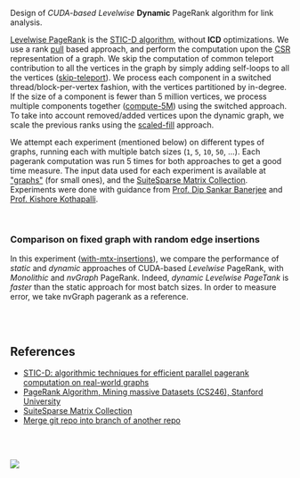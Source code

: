 Design of *CUDA-based Levelwise* **Dynamic** PageRank algorithm for link analysis.

[Levelwise PageRank] is the [STIC-D algorithm], without **ICD** optimizations.
We use a rank [pull] based approach, and perform the computation upon the [CSR]
representation of a graph. We skip the computation of common teleport
contribution to all the vertices in the graph by simply adding self-loops to all
the vertices ([skip-teleport]). We process each component in a switched
thread/block-per-vertex fashion, with the vertices partitioned by in-degree. If
the size of a component is fewer than 5 million vertices, we process multiple
components together ([compute-5M]) using the switched approach. To take into
account removed/added vertices upon the dynamic graph, we scale the previous
ranks using the [scaled-fill] approach.

We attempt each experiment (mentioned below) on different types of graphs,
running each with multiple batch sizes (`1`, `5`, `10`, `50`, ...). Each
pagerank computation was run 5 times for both approaches to get a good time
measure. The input data used for each experiment is available at ["graphs"] (for
small ones), and the [SuiteSparse Matrix Collection]. Experiments were done with
guidance from [Prof. Dip Sankar Banerjee] and [Prof. Kishore Kothapalli].

<br>


### Comparison on fixed graph with random edge insertions

In this experiment ([with-mtx-insertions]), we compare the performance of
*static* and *dynamic* approaches of CUDA-based *Levelwise* PageRank, with
*Monolithic* and *nvGraph* PageRank. Indeed, *dynamic Levelwise PageTank* is
*faster* than the static approach for most batch sizes. In order to measure
error, we take nvGraph pagerank as a reference.

[with-mtx-insertions]: https://github.com/puzzlef/pagerank-levelwise-cuda-dynamic/tree/with-mtx-insertions

<br>
<br>


## References

- [STIC-D: algorithmic techniques for efficient parallel pagerank computation on real-world graphs][STIC-D algorithm]
- [PageRank Algorithm, Mining massive Datasets (CS246), Stanford University](https://www.youtube.com/watch?v=ke9g8hB0MEo)
- [SuiteSparse Matrix Collection]
- [Merge git repo into branch of another repo](https://stackoverflow.com/a/21353836/1413259)

<br>
<br>


[![](https://img.youtube.com/vi/SoiKp2oSUl0/maxresdefault.jpg)](https://www.youtube.com/watch?v=SoiKp2oSUl0)


[Prof. Dip Sankar Banerjee]: https://sites.google.com/site/dipsankarban/
[Prof. Kishore Kothapalli]: https://faculty.iiit.ac.in/~kkishore/
[Levelwise PageRank]: https://ieeexplore.ieee.org/abstract/document/9835216/
[STIC-D algorithm]: https://dl.acm.org/doi/abs/10.1145/2833312.2833322
[SuiteSparse Matrix Collection]: https://sparse.tamu.edu/
["graphs"]: https://github.com/puzzlef/graphs
[pull]: https://github.com/puzzlef/pagerank
[CSR]: https://github.com/puzzlef/pagerank
[skip-teleport]: https://github.com/puzzlef/pagerank-levelwise
[compute-5M]: https://github.com/puzzlef/pagerank-levelwise-cuda
[scaled-fill]: https://github.com/puzzlef/pagerank-dynamic
[charts]: https://photos.app.goo.gl/7zTbHBXV6uh7FGyd8
[sheets]: https://docs.google.com/spreadsheets/d/1TPFX5al0-rlSde0xr7zlfCHNYEqxXSfS6P8QIa2dDsA/edit?usp=sharing
